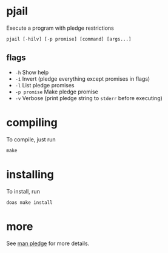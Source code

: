 # pjail
Execute a program with pledge restrictions 

```
pjail [-hilv] [-p promise] [command] [args...]
```

## flags

- `-h` Show help
- `-i` Invert (pledge everything except promises in flags)
- `-l` List pledge promises
- `-p promise` Make pledge promise
- `-v` Verbose (print pledge string to `stderr` before executing)

# compiling
To compile, just run

```shell
make
```

# installing

To install, run

```shell
doas make install
```

# more
See [man pledge](https://man.openbsd.org/pledge.2) for more details.
